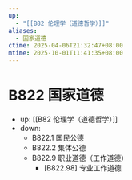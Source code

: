 ```yaml
---
up:
  - "[[B82 伦理学（道德哲学）]]"
aliases:
  - 国家道德
ctime: 2025-04-06T21:32:47+08:00
mtime: 2025-10-01T11:41:35+08:00
---
```


# B822 国家道德

- up: [[B82 伦理学（道德哲学）]]
- down:	
	- B822.1 国民公德
	- B822.2 集体公德
	- B822.9 职业道德（工作道德）
		- [B822.98] 专业工作道德
	
